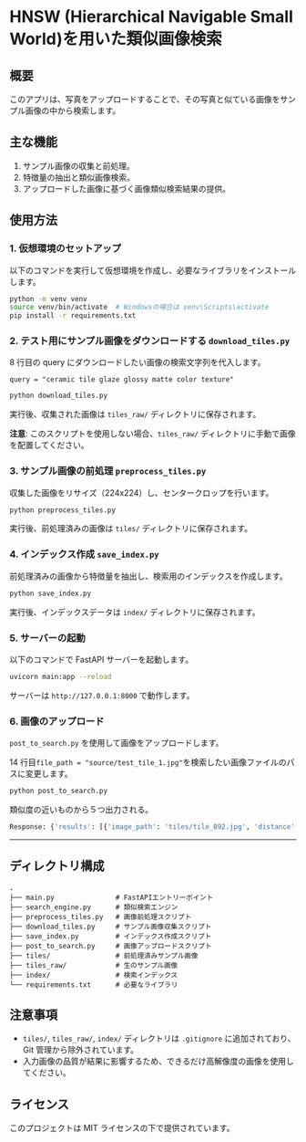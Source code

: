 # HNSW (Hierarchical Navigable Small World)を用いた類似画像検索

## 概要

このアプリは、写真をアップロードすることで、その写真と似ている画像をサンプル画像の中から検索します。

## 主な機能

1. サンプル画像の収集と前処理。
2. 特徴量の抽出と類似画像検索。
3. アップロードした画像に基づく画像類似検索結果の提供。

## 使用方法

### 1. 仮想環境のセットアップ

以下のコマンドを実行して仮想環境を作成し、必要なライブラリをインストールします。

```bash
python -m venv venv
source venv/bin/activate  # Windowsの場合は venv\Scripts\activate
pip install -r requirements.txt
```

### 2. テスト用にサンプル画像をダウンロードする `download_tiles.py`

8 行目の query にダウンロードしたい画像の検索文字列を代入します。

`query = "ceramic tile glaze glossy matte color texture"`

```bash
python download_tiles.py
```

実行後、収集された画像は `tiles_raw/` ディレクトリに保存されます。

**注意**: このスクリプトを使用しない場合、`tiles_raw/` ディレクトリに手動で画像を配置してください。

### 3. サンプル画像の前処理 `preprocess_tiles.py`

収集した画像をリサイズ（224x224）し、センタークロップを行います。

```bash
python preprocess_tiles.py
```

実行後、前処理済みの画像は `tiles/` ディレクトリに保存されます。

### 4. インデックス作成 `save_index.py`

前処理済みの画像から特徴量を抽出し、検索用のインデックスを作成します。

```bash
python save_index.py
```

実行後、インデックスデータは `index/` ディレクトリに保存されます。

### 5. サーバーの起動

以下のコマンドで FastAPI サーバーを起動します。

```bash
uvicorn main:app --reload
```

サーバーは `http://127.0.0.1:8000` で動作します。

### 6. 画像のアップロード

`post_to_search.py` を使用して画像をアップロードします。

14 行目`file_path = "source/test_tile_1.jpg"`を検索したい画像ファイルのパスに変更します。

```bash
python post_to_search.py
```

類似度の近いものから５つ出力される。

```bash
Response: {'results': [{'image_path': 'tiles/tile_092.jpg', 'distance': 0.16652733087539673}, {'image_path': 'tiles/tile_083.jpg', 'distance': 0.17888706922531128}, {'image_path': 'tiles/tile_029.jpg', 'distance': 0.18781429529190063}, {'image_path': 'tiles/tile_021.jpg', 'distance': 0.19300192594528198}, {'image_path': 'tiles/tile_069.jpg', 'distance': 0.19893264770507812}]}
```

---

## ディレクトリ構成

```
.
├── main.py               # FastAPIエントリーポイント
├── search_engine.py      # 類似検索エンジン
├── preprocess_tiles.py   # 画像前処理スクリプト
├── download_tiles.py     # サンプル画像収集スクリプト
├── save_index.py         # インデックス作成スクリプト
├── post_to_search.py     # 画像アップロードスクリプト
├── tiles/                # 前処理済みサンプル画像
├── tiles_raw/            # 生のサンプル画像
├── index/                # 検索インデックス
└── requirements.txt      # 必要なライブラリ
```

## 注意事項

- `tiles/`, `tiles_raw/`, `index/` ディレクトリは `.gitignore` に追加されており、Git 管理から除外されています。
- 入力画像の品質が結果に影響するため、できるだけ高解像度の画像を使用してください。

## ライセンス

このプロジェクトは MIT ライセンスの下で提供されています。
